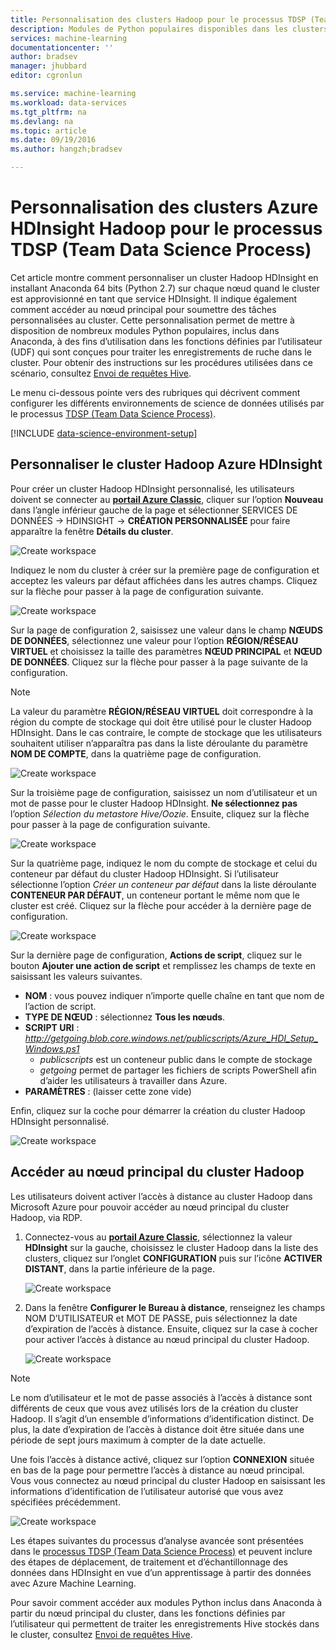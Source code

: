 ```yaml
---
title: Personnalisation des clusters Hadoop pour le processus TDSP (Team Data Science Process) | Microsoft Docs
description: Modules de Python populaires disponibles dans les clusters Hadoop Azure HDInsight personnalisés.
services: machine-learning
documentationcenter: ''
author: bradsev
manager: jhubbard
editor: cgronlun

ms.service: machine-learning
ms.workload: data-services
ms.tgt_pltfrm: na
ms.devlang: na
ms.topic: article
ms.date: 09/19/2016
ms.author: hangzh;bradsev

---
```

# Personnalisation des clusters Azure HDInsight Hadoop pour le processus TDSP (Team Data Science Process)
Cet article montre comment personnaliser un cluster Hadoop HDInsight en installant Anaconda 64 bits (Python 2.7) sur chaque nœud quand le cluster est approvisionné en tant que service HDInsight. Il indique également comment accéder au nœud principal pour soumettre des tâches personnalisées au cluster. Cette personnalisation permet de mettre à disposition de nombreux modules Python populaires, inclus dans Anaconda, à des fins d’utilisation dans les fonctions définies par l’utilisateur (UDF) qui sont conçues pour traiter les enregistrements de ruche dans le cluster. Pour obtenir des instructions sur les procédures utilisées dans ce scénario, consultez [Envoi de requêtes Hive](machine-learning-data-science-move-hive-tables.md#submit).

Le menu ci-dessous pointe vers des rubriques qui décrivent comment configurer les différents environnements de science de données utilisés par le processus [TDSP (Team Data Science Process)](data-science-process-overview.md).

[!INCLUDE [data-science-environment-setup](../../includes/cap-setup-environments.md)]

## <a name="customize"></a>Personnaliser le cluster Hadoop Azure HDInsight
Pour créer un cluster Hadoop HDInsight personnalisé, les utilisateurs doivent se connecter au [**portail Azure Classic**](https://manage.windowsazure.com/), cliquer sur l’option **Nouveau** dans l’angle inférieur gauche de la page et sélectionner SERVICES DE DONNÉES -> HDINSIGHT -> **CRÉATION PERSONNALISÉE** pour faire apparaître la fenêtre **Détails du cluster**.

![Create workspace](./media/machine-learning-data-science-customize-hadoop-cluster/customize-cluster-img1.png)

Indiquez le nom du cluster à créer sur la première page de configuration et acceptez les valeurs par défaut affichées dans les autres champs. Cliquez sur la flèche pour passer à la page de configuration suivante.

![Create workspace](./media/machine-learning-data-science-customize-hadoop-cluster/customize-cluster-img1.png)

Sur la page de configuration 2, saisissez une valeur dans le champ **NŒUDS DE DONNÉES**, sélectionnez une valeur pour l’option **RÉGION/RÉSEAU VIRTUEL** et choisissez la taille des paramètres **NŒUD PRINCIPAL** et **NŒUD DE DONNÉES**. Cliquez sur la flèche pour passer à la page suivante de la configuration.

> [!NOTE]
> La valeur du paramètre **RÉGION/RÉSEAU VIRTUEL** doit correspondre à la région du compte de stockage qui doit être utilisé pour le cluster Hadoop HDInsight. Dans le cas contraire, le compte de stockage que les utilisateurs souhaitent utiliser n’apparaîtra pas dans la liste déroulante du paramètre **NOM DE COMPTE**, dans la quatrième page de configuration.
> 
> 

![Create workspace](./media/machine-learning-data-science-customize-hadoop-cluster/customize-cluster-img3.png)

Sur la troisième page de configuration, saisissez un nom d’utilisateur et un mot de passe pour le cluster Hadoop HDInsight. **Ne sélectionnez pas** l’option *Sélection du metastore Hive/Oozie*. Ensuite, cliquez sur la flèche pour passer à la page de configuration suivante.

![Create workspace](./media/machine-learning-data-science-customize-hadoop-cluster/customize-cluster-img4.png)

Sur la quatrième page, indiquez le nom du compte de stockage et celui du conteneur par défaut du cluster Hadoop HDInsight. Si l’utilisateur sélectionne l’option *Créer un conteneur par défaut* dans la liste déroulante **CONTENEUR PAR DÉFAUT**, un conteneur portant le même nom que le cluster est créé. Cliquez sur la flèche pour accéder à la dernière page de configuration.

![Create workspace](./media/machine-learning-data-science-customize-hadoop-cluster/customize-cluster-img5.png)

Sur la dernière page de configuration, **Actions de script**, cliquez sur le bouton **Ajouter une action de script** et remplissez les champs de texte en saisissant les valeurs suivantes.

* **NOM** : vous pouvez indiquer n’importe quelle chaîne en tant que nom de l’action de script.
* **TYPE DE NŒUD** : sélectionnez **Tous les nœuds**.
* **SCRIPT URI** : *http://getgoing.blob.core.windows.net/publicscripts/Azure_HDI_Setup_Windows.ps1*
  * *publicscripts* est un conteneur public dans le compte de stockage
  * *getgoing* permet de partager les fichiers de scripts PowerShell afin d’aider les utilisateurs à travailler dans Azure.
* **PARAMÈTRES** : (laisser cette zone vide)

Enfin, cliquez sur la coche pour démarrer la création du cluster Hadoop HDInsight personnalisé.

![Create workspace](./media/machine-learning-data-science-customize-hadoop-cluster/script-actions.png)

## <a name="headnode"></a> Accéder au nœud principal du cluster Hadoop
Les utilisateurs doivent activer l’accès à distance au cluster Hadoop dans Microsoft Azure pour pouvoir accéder au nœud principal du cluster Hadoop, via RDP.

1. Connectez-vous au [**portail Azure Classic**](https://manage.windowsazure.com/), sélectionnez la valeur **HDInsight** sur la gauche, choisissez le cluster Hadoop dans la liste des clusters, cliquez sur l’onglet **CONFIGURATION** puis sur l’icône **ACTIVER DISTANT**, dans la partie inférieure de la page.
   
    ![Create workspace](./media/machine-learning-data-science-customize-hadoop-cluster/enable-remote-access-1.png)
2. Dans la fenêtre **Configurer le Bureau à distance**, renseignez les champs NOM D’UTILISATEUR et MOT DE PASSE, puis sélectionnez la date d’expiration de l’accès à distance. Ensuite, cliquez sur la case à cocher pour activer l’accès à distance au nœud principal du cluster Hadoop.
   
    ![Create workspace](./media/machine-learning-data-science-customize-hadoop-cluster/enable-remote-access-2.png)

> [!NOTE]
> Le nom d’utilisateur et le mot de passe associés à l’accès à distance sont différents de ceux que vous avez utilisés lors de la création du cluster Hadoop. Il s’agit d’un ensemble d’informations d’identification distinct. De plus, la date d’expiration de l’accès à distance doit être située dans une période de sept jours maximum à compter de la date actuelle.
> 
> 

Une fois l’accès à distance activé, cliquez sur l’option **CONNEXION** située en bas de la page pour permettre l’accès à distance au nœud principal. Vous vous connectez au nœud principal du cluster Hadoop en saisissant les informations d’identification de l’utilisateur autorisé que vous avez spécifiées précédemment.

![Create workspace](./media/machine-learning-data-science-customize-hadoop-cluster/enable-remote-access-3.png)

Les étapes suivantes du processus d’analyse avancée sont présentées dans le [processus TDSP (Team Data Science Process)](https://azure.microsoft.com/documentation/learning-paths/cortana-analytics-process/) et peuvent inclure des étapes de déplacement, de traitement et d’échantillonnage des données dans HDInsight en vue d’un apprentissage à partir des données avec Azure Machine Learning.

Pour savoir comment accéder aux modules Python inclus dans Anaconda à partir du nœud principal du cluster, dans les fonctions définies par l’utilisateur qui permettent de traiter les enregistrements Hive stockés dans le cluster, consultez [Envoi de requêtes Hive](machine-learning-data-science-move-hive-tables.md#submit).

<!---HONumber=AcomDC_0921_2016-->